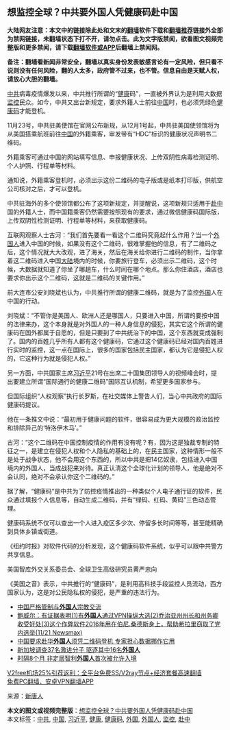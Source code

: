  <h2>想监控全球？中共要外国人凭健康码赴中国</h2> <p class="notice"><b>大陆网友注意：本文中的链接除此处和文末的<a href="https://github.com/bannedbook/fanqiang" >翻墙</a>软件下载和<a href="https://github.com/killgcd/justmysocks/blob/master/README.md">翻墙推荐</a>链接外全部为禁网链接，未翻墙状态下打不开，请勿点击。此为文字版禁闻，欲看图文视频完整版和更多禁闻，请下载<a href="https://github.com/bannedbook/fanqiang">翻墙软件或APP</a>后翻墙上禁闻网。</p><p>备注：翻墙看新闻非常安全，翻墙以真实身份发表敏感言论有一定风险，但只看不说则没有任何风险，翻的人太多，政府管不过来，也不管。信息自由是天赋人权，请放心大胆的翻墙。</b></p>  <div class="entry"> <p id="conimg"><a href="https://www.bannedbook.org/bnews/tag/%e4%b8%ad%e5%85%b1/" class="st_tag internal_tag" rel="tag" title="标签 中共 下的日志">中共</a>病毒疫情爆发以来，中共推行所谓的“<a href="https://www.bannedbook.org/bnews/tag/%e5%81%a5%e5%ba%b7/" class="st_tag internal_tag" rel="tag" title="标签 健康 下的日志">健康</a>码”，一直被外界认为是利用大数据<a href="https://www.bannedbook.org/bnews/tag/%e7%9b%91%e6%8e%a7/" class="st_tag internal_tag" rel="tag" title="标签 监控 下的日志">监控</a>民众。如今，中共又出台新规定，要求外籍人士前往<a href="https://www.bannedbook.org/bnews/tag/%E4%B8%AD%E5%9B%BD/" class="st_tag internal_tag" rel="tag" title="标签 中国 下的日志">中国</a>时，也必须凭绿色<a href="https://www.bannedbook.org/bnews/tag/%e5%81%a5%e5%ba%b7%e7%a0%81/" class="st_tag internal_tag" rel="tag" title="标签 健康码 下的日志">健康码</a>才能登机。</p> <p>11月23号，中共驻美使馆在官网公布新规，从12月1号起，中共驻美国使领馆将为从美国搭乘航班前往<span class='wp_keywordlink_affiliate'><a href="https://www.bannedbook.org/" title="中国" target="_blank">中国</a></span>的外籍乘客，审发带有“HDC”标识的健康状况声明书二维码。</p> <p>外籍乘客可通过中国的网站填写信息、申报健康状况、上传双阴性病毒检测证明、个人护照、行程单等材料。</p> <p>通知说，外籍乘客登机时，必须出示这份二维码的电子版或是纸本打印版，供航空公司核对之后，才可以登机。</p>  <p>中共驻海外的多个使领馆都公布了这项新规定，并提醒说，这项新规只适用于<a href="https://www.bannedbook.org/bnews/tag/%E8%B5%B4%E4%B8%AD/" class="st_tag internal_tag" rel="tag" title="标签 赴中 下的日志">赴中</a>国的外籍人士，而中国籍乘客仍然需要按照现有的要求，通过微信健康码国际版，上传双阴性检测证明、行程单等材料，来获取健康码。</p> <p>互联网观察人士古河：“我们首先要看一看这个二维码究竟起什么作用？当一个<a href="https://www.bannedbook.org/bnews/tag/%E5%A4%96%E5%9B%BD%E4%BA%BA/" class="st_tag internal_tag" rel="tag" title="标签 外国人 下的日志">外国人</a>进入中国的时候，如果没有这个二维码，很难掌握他的信息，有了二维码之后，这个情况就大大改观，进了海关，然后在海关给你进行二维码的制作，当你拿着这二维码进入中国<span class='wp_keywordlink_affiliate'><a href="https://www.bannedbook.org/" title="大陆" target="_blank">大陆</a></span>境内的时候，你要旅行登车，必须出示二维码，这个时候，大数据就知道了你坐了哪趟车，什么时间在哪个地点。那么你住酒店，酒店也要求你出示这个二维码，这就是二维码的关键作用。”</p> <p>前大连市公安刘晓斌也认为，中共推行所谓的健康二维码，就是为了监控<a href="https://www.bannedbook.org/bnews/tag/%e5%a4%96%e5%9b%bd/" class="st_tag internal_tag" rel="tag" title="标签 外国 下的日志">外国</a>人在中国的行动。</p> <p>刘晓斌：“不管你是美国人、欧洲人还是哪国人，只要进入中国，所谓的要按中国的法律来办，这个本身就是对外国人的一种人身信息的侵犯，其实它这个所谓的健康码在国外都属于自愿的，但是只要到了中共统治下的中国，这个东西就变成强制了。国内的百姓几乎所有人都有这个健康码，它通过这个健康码已经对国内百姓进行实时的监控，这一点在国际上，很多的国家包括民主国家，都认为它是侵犯人权的，它这种行为就是侵犯人权。”</p>  <p>另一方面，中共国家主席<a href="https://www.bannedbook.org/bnews/tag/%e4%b9%a0%e8%bf%91%e5%b9%b3/" class="st_tag internal_tag" rel="tag" title="标签 习近平 下的日志">习近平</a>21号在出席二十国集团领导人的视频峰会时，提出要建立所谓“国际通行的健康二维码”国际互认机制，希望更多国家参与。</p> <p>但国际组织“人权观察”执行长罗斯，在社交媒体上警告人们，当心中共政府的国际健康码提议。</p> <p>他在一条推文中说：“最初用于健康问题的软件，很容易成为更大规模的政治监控和排除异己的‘特洛伊木马’。”</p> <p>古河：“这个二维码在中国控制疫情的作用有没有呢？有，因为这是独裁专制的特征之一，是建立在侵犯人权和个人隐私的基础上的，在民主国家，这种情形一般不是处于战争状态，他不会用这个东西的，所以中共是把14亿奴隶，包括进入中国境内的外国人，当成战犯来对待。真正认清这个全球化计划的领导人，他是绝对不会认同，绝对不会承认你这个二维码的。”</p>  <p>据了解，“健康码”是中共为了防控疫情推出的一种类似个人电子通行证的软件，民众通过填报个人信息等，自动生成二维码，并有“绿码、红码、黄码”三色动态管理。</p> <p>健康码系统不仅可以查出一个人进入疫区多少次、停留多长时间等等，甚至能精确到具体乡镇或街道。</p> <p>《纽约时报》对软件代码的分析发现，这个健康码软件系统，似乎可以跟中共警方共享信息。</p> <p>美国智库外交关系委员会、全球卫生高级研究员黄严忠向</p>  <p>《美国之音》表示，中共推行的“健康码”，是利用高科技手段监控人员流动，西方国家认为，这是对公民隐私权的侵犯，是严重的违法行为。</p> <ul class='op-related-articles' title='相关阅读'> <li><a href='https://www.bannedbook.org/bnews/headline/20201128/1438527.html' target='_blank'>中国严格管制与<b>外国人</b>宗教交流</a></li> <li><a href='https://www.bannedbook.org/bnews/bannedvideo/20201122/1437850.html' target='_blank'>鲍威尔：有证据表明(1)有<b>外国人</b>通过VPN操纵大选(2)乔治亚州州长和州务卿收受好处(3)这个作弊软件2016年用在伯尼.桑德斯身上，帮助希拉里窃取了党内选举(11/21 Newsmax)</a></li> <li><a href='https://www.bannedbook.org/bnews/headline/20201127/1437738.html' target='_blank'>中国要求赴华<b>外国人</b>须凭二维码登机 专家担心数据挪作它用</a></li> <li><a href='https://www.bannedbook.org/bnews/baitai/20201125/1436780.html' target='_blank'>新加坡调查37名激进分子 驱逐其中16名<b>外国人</b></a></li> <li><a href='https://www.bannedbook.org/bnews/baitai/20201123/1435611.html' target='_blank'>时隔8个月 非定居智利<b>外国人</b>首次被允许入境</a></li> </ul> <p class="texttj"> <a href="https://www.bannedbook.org/forum23/topic22702.html" target="_blank">V2free机场25%引荐返利：全平台免费SS/V2ray节点+经济套餐高速翻墙</a><br/> <a href="https://github.com/bannedbook/fanqiang/wiki/%E7%A6%81%E9%97%BB%E7%BD%91%E5%AE%89%E5%8D%93%E7%BF%BB%E5%A2%99%E6%96%B0%E9%97%BBAPP" target="_blank">免费PC翻墙、安卓VPN翻墙APP</a></p><p> 来源：<span class='wp_keywordlink_affiliate'><a href="https://www.ntdtv.com/" title="新唐人">新唐人</a></span> </p><a name='sharetosocial'></a>       <div><b>本文的图文或视频完整版</b>：<a href='https://www.bannedbook.org/bnews/cbnews/20201201/1440042.html'>想监控全球？中共要外国人凭健康码赴中国</a></div>  </div><!--END ENTRY--> <div class="postfooter"> <div>本文标签：<a href="https://www.bannedbook.org/bnews/tag/%e4%b8%ad%e5%85%b1/" rel="tag">中共</a>, <a href="https://www.bannedbook.org/bnews/tag/%E4%B8%AD%E5%9B%BD/" rel="tag">中国</a>, <a href="https://www.bannedbook.org/bnews/tag/%e4%b9%a0%e8%bf%91%e5%b9%b3/" rel="tag">习近平</a>, <a href="https://www.bannedbook.org/bnews/tag/%e5%81%a5%e5%ba%b7/" rel="tag">健康</a>, <a href="https://www.bannedbook.org/bnews/tag/%e5%81%a5%e5%ba%b7%e7%a0%81/" rel="tag">健康码</a>, <a href="https://www.bannedbook.org/bnews/tag/%e5%a4%96%e5%9b%bd/" rel="tag">外国</a>, <a href="https://www.bannedbook.org/bnews/tag/%E5%A4%96%E5%9B%BD%E4%BA%BA/" rel="tag">外国人</a>, <a href="https://www.bannedbook.org/bnews/tag/%e7%9b%91%e6%8e%a7/" rel="tag">监控</a>, <a href="https://www.bannedbook.org/bnews/tag/%E8%B5%B4%E4%B8%AD/" rel="tag">赴中</a></div>  </div><!--END POSTFOOTER--> 